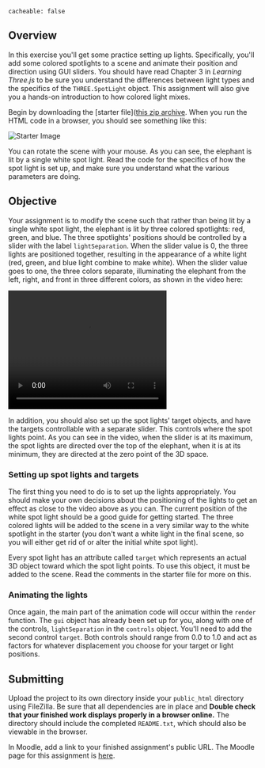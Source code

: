 ```
cacheable: false
```
## Overview

In this exercise you'll get some practice setting up lights. Specifically, you'll add some colored spotlights to a scene and animate their position and direction using GUI sliders. You should have read Chapter 3 in *Learning Three.js* to be sure you understand the differences between light types and the specifics of the `THREE.SpotLight` object. This assignment will also give you a hands-on introduction to how colored light mixes.  

Begin by downloading the [starter file]([this zip archive](/~tmullen/cg/f16/cs315-hw6.zip). When you run the HTML code in a browser, you should see something like this:  

![Starter Image](/~tmullen/images/cg/elephantLightStart.png)

You can rotate the scene with your mouse. As you can see, the elephant is lit by a single white spot light. Read the code for the specifics of how the spot light is set up, and make sure you understand what the various parameters are doing.

## Objective

Your assignment is to modify the scene such that rather than being lit by a single white spot light, the elephant is lit by three colored spotlights: red, green, and blue. The three spotlights' positions should be controlled by a slider with the label `lightSeparation`. When the slider value is 0, the three lights are positioned together, resulting in the appearance of a white light (red, green, and blue light combine to make white). When the slider value goes to one, the three colors separate, illuminating the elephant from the left, right, and front in three different colors, as shown in the video here:

<video width="320" height="240" controls>
  <source src="/~tmullen/images/cg/elephantLights.ogv" type="video/ogg;" codecs="theora, vorbis">
Your browser does not support the video tag.
</video>

In addition, you should also set up the spot lights' target objects, and have the targets controllable with a separate slider. This controls where the spot lights point. As you can see in the video, when the slider is at its maximum, the spot lights are directed over the top of the elephant, when it is at its minimum, they are directed at the zero point of the 3D space.


### Setting up spot lights and targets

The first thing you need to do is to set up the lights appropriately. You should make your own decisions about the positioning of the lights to get an effect as close to the video above as you can. The current position of the white spot light should be a good guide for getting started. The three colored lights will be added to the scene in a very similar way to the white spotlight in the starter (you don't want a white light in the final scene, so you will either get rid of or alter the initial white spot light).

Every spot light has an attribute called `target` which represents an actual 3D object toward which the spot light points. To use this object, it must be added to the scene. Read the comments in the starter file for more on this.

### Animating the lights

Once again, the main part of the animation code will occur within the `render` function. The `gui` object has already been set up for you, along with one of the controls, `lightSeparation` in the `controls` object. You'll need to add the second control `target`. Both controls should range from 0.0 to 1.0 and act as factors for whatever displacement you choose for your target or light positions.

## Submitting

Upload the project to its own directory inside your `public_html` directory using FileZilla. Be sure that all dependencies are in place and **Double check that your finished work displays properly in a browser online.** The directory should include the completed `README.txt`, which should also be viewable in the browser.

In Moodle, add a link to your finished assignment's public URL.
The Moodle page for this assignment is [here](https://moodle.pugetsound.edu/moodle/mod/assign/view.php?id=340420).

